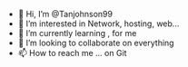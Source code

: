 - 👋 Hi, I’m @Tanjohnson99
- 👀 I’m interested in Network, hosting, web...
- 🌱 I’m currently learning , for me
- 💞️ I’m looking to collaborate on everything
- 📫 How to reach me ... on Git
